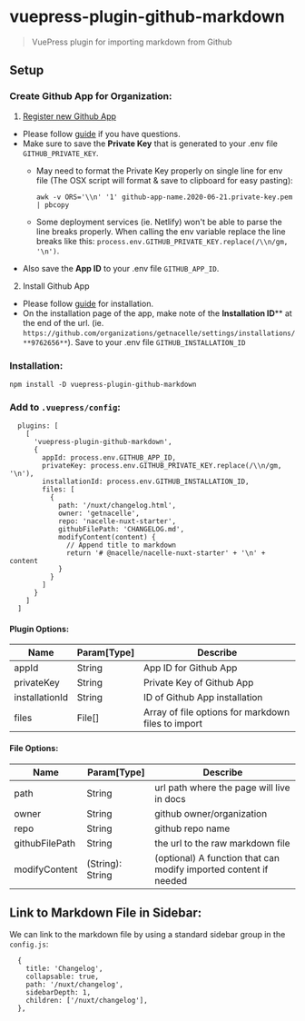 # vuepress-plugin-github-markdown

> VuePress plugin for importing markdown from Github

## Setup

### Create Github App for Organization:

1. [Register new Github App](https://github.com/organizations/H2Know/settings/apps/new)
  - Please follow [guide](https://developer.github.com/apps/building-github-apps/creating-a-github-app/) if you have questions.
  - Make sure to save the **Private Key** that is generated to your .env file `GITHUB_PRIVATE_KEY`.
      - May need to format the Private Key properly on single line for env file (The OSX script will format & save to clipboard for easy pasting):

        `awk -v ORS='\\n' '1' github-app-name.2020-06-21.private-key.pem | pbcopy`
      - Some deployment services (ie. Netlify) won't be able to parse the line breaks properly. When calling the env variable replace the line breaks like this: `process.env.GITHUB_PRIVATE_KEY.replace(/\\n/gm, '\n')`.
  - Also save the **App ID** to your .env file `GITHUB_APP_ID`.

2. Install Github App
  - Please follow [guide](https://developer.github.com/apps/installing-github-apps/) for installation.
  - On the installation page of the app, make note of the **Installation ID**** at the end of the url. (ie. `https://github.com/organizations/getnacelle/settings/installations/**9762656**`). Save to your .env file `GITHUB_INSTALLATION_ID`

### Installation:

`npm install -D vuepress-plugin-github-markdown`

### Add to `.vuepress/config`:

```
  plugins: [
    [
      'vuepress-plugin-github-markdown',
      {
        appId: process.env.GITHUB_APP_ID,
        privateKey: process.env.GITHUB_PRIVATE_KEY.replace(/\\n/gm, '\n'),
        installationId: process.env.GITHUB_INSTALLATION_ID,
        files: [
          {
            path: '/nuxt/changelog.html',
            owner: 'getnacelle',
            repo: 'nacelle-nuxt-starter',
            githubFilePath: 'CHANGELOG.md',
            modifyContent(content) {
              // Append title to markdown
              return '# @nacelle/nacelle-nuxt-starter' + '\n' + content
            }
          }
        ]
      }
    ]
  ]
```

#### Plugin Options:

| Name | Param[Type] | Describe |
| ---- | --------- | -------- |
| appId | String | App ID for Github App |
| privateKey | String | Private Key of Github App |
| installationId | String | ID of Github App installation |
| files | File[] | Array of file options for markdown files to import |

#### File Options:

| Name | Param[Type] | Describe |
| ---- | --------- | -------- |
| path | String | url path where the page will live in docs |
| owner | String | github owner/organization |
| repo | String | github repo name |
| githubFilePath | String | the url to the raw markdown file |
| modifyContent | (String): String | (optional) A function that can modify imported content if needed |


## Link to Markdown File in Sidebar:

We can link to the markdown file by using a standard sidebar group in the `config.js`:

```
  {
    title: 'Changelog',
    collapsable: true,
    path: '/nuxt/changelog',
    sidebarDepth: 1,
    children: ['/nuxt/changelog'],
  },
```